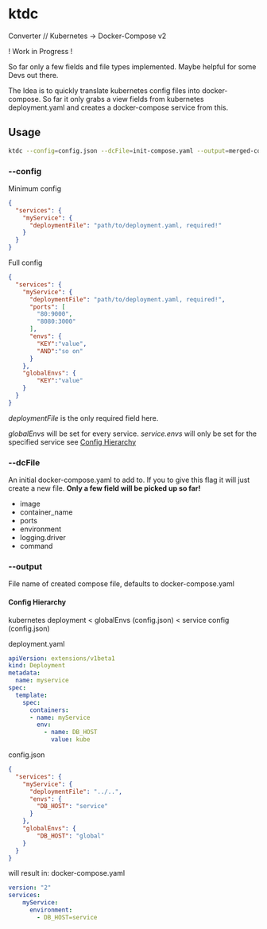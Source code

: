 # ktdc

Converter // Kubernetes -> Docker-Compose v2


! Work in Progress !

So far only a few fields and file types implemented.
Maybe helpful for some Devs out there.

The Idea is to quickly translate kubernetes config files into docker-compose.
So far it only grabs a view fields from kubernetes deployment.yaml and creates a docker-compose service from this.
 
## Usage
```bash
ktdc --config=config.json --dcFile=init-compose.yaml --output=merged-compose.yaml
```

### --config
Minimum config
```json
{
  "services": {
    "myService": {
      "deploymentFile": "path/to/deployment.yaml, required!"
    }
  }
}
```


Full config
```json
{
  "services": {
    "myService": {
      "deploymentFile": "path/to/deployment.yaml, required!",
      "ports": [
        "80:9000",
        "8080:3000"
      ],
      "envs": {
        "KEY":"value",
        "AND":"so on"
      }
    },
    "globalEnvs": {
        "KEY":"value"
    }
  }
}
```
_deploymentFile_ is the only required field here.

_globalEnvs_ will be set for every service.
_service.envs_ will only be set for the specified service
 see [Config Hierarchy](#config-hierarchy)
 
### --dcFile
An initial docker-compose.yaml to add to. If you to give this flag it will just create a new file.
**Only a few field will be picked up so far!**
 - image
 - container_name
 - ports
 - environment 
 - logging.driver
 - command
 
### --output

File name of created compose file, defaults to docker-compose.yaml

#### Config Hierarchy

 kubernetes deployment < globalEnvs (config.json) < service config (config.json)
 
 deployment.yaml
 ```yaml
 apiVersion: extensions/v1beta1
 kind: Deployment
 metadata:
   name: myservice
 spec:
   template:
     spec:
       containers:
       - name: myService
         env:
           - name: DB_HOST
             value: kube 
 ```
 config.json
```json
{
  "services": {
    "myService": {
      "deploymentFile": "../..",
      "envs": {
        "DB_HOST": "service"
      }
    },
    "globalEnvs": {
        "DB_HOST": "global"
    }
  }
}
```
will result in:
docker-compose.yaml
```yaml
version: "2"
services:
    myService:
      environment:
        - DB_HOST=service
```

